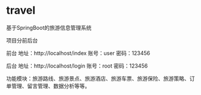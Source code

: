 # travel
基于SpringBoot的旅游信息管理系统

项目分前后台

前台
地址：http://localhost/index
账号：user  密码：123456

后台
地址：http://localhost/login
账号：root  密码：123456

功能模块：旅游路线、旅游景点、旅游酒店、旅游车票、旅游保险、旅游策略、订单管理、留言管理、数据分析等等。

